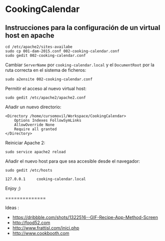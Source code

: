 # CookingCalendar

## Instrucciones para la configuración de un virtual host en apache

    cd /etc/apache2/sites-availabe
    sudo cp 001-dam-2015.conf 002-cooking-calendar.conf
    sudo gedit 002-cooking-calendar.conf

Cambiar `ServerName` por `cooking-calendar.local` y el `DocumentRoot` por la ruta correcta en el sistema de ficheros:

    sudo a2ensite 002-cooking-calendar.conf

Permitir el acceso al nuevo virtual host:

    sudo gedit /etc/apache2/apache2.conf

Añadir un nuevo directorio:

    <Directory /home/cursomovil/Workspace/CookingCalendar>
        Options Indexes FollowSymLinks
        AllowOverride None
        Require all granted
    </Directory>

Reiniciar Apache 2:

    sudo service apache2 reload

Añadir el nuevo host para que sea accesible desde el navegador:

    sudo gedit /etc/hosts
    
    127.0.0.1     cooking-calendar.local

Enjoy ;)

==============

Ideas :

- https://dribbble.com/shots/1322516--GIF-Recipe-App-Method-Screen
- http://food52.com
- http://www.frattisl.com/inici.php
- http://www.cookbooth.com